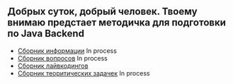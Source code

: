 ## Добрых суток, добрый человек. Твоему внимаю предстает методичка для подготовки по Java Backend

- [Сборник информации](_inforage/INFO_README.md) In process
- [Сборник вопросов](_qa/Theory/THEORY_README.md) In process
- [Сборник лайвкодингов](_qa/Livecoding/LIVECODING_README.md)
- [Сборник теоритических задачек](_qa/Theory_Tasks/THEORY_TASK_README.md) In process